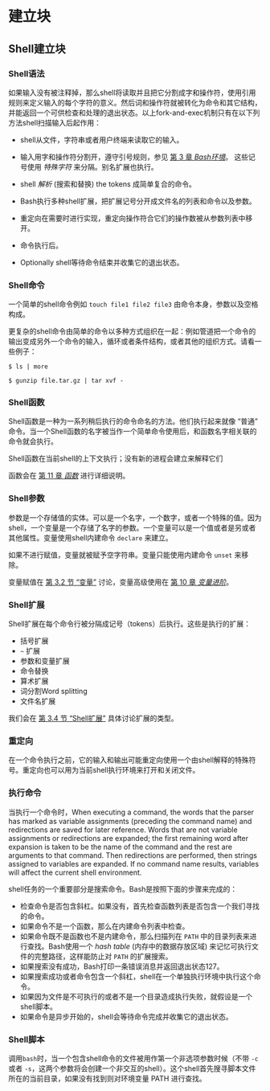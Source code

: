 # 建立块

## Shell建立块

### Shell语法

如果输入没有被注释掉，那么shell将读取并且把它分割成字和操作符，使用引用规则来定义输入的每个字符的意义。然后词和操作符就被转化为命令和其它结构，并能返回一个可供检查和处理的退出状态。以上fork-and-exec机制只有在以下列方法shell扫描输入后起作用：

* shell从文件，字符串或者用户终端来读取它的输入。

* 输入用字和操作符分割开，遵守引号规则，参见 [第 3 章 _Bash环境_](../Bash-Environment/README.md)。 这些记号使用 _特殊字符_ 来分隔。别名扩展也执行。

* shell _解析_ \(搜索和替换\) the tokens 成简单复合的命令。

* Bash执行多种shell扩展，把扩展记号分开成文件名的列表和命令以及参数。

* 重定向在需要时进行实现，重定向操作符合它们的操作数被从参数列表中移开。

* 命令执行后。

* Optionally shell等待命令结束并收集它的退出状态。

### Shell命令

一个简单的shell命令例如 `touch file1 file2 file3` 由命令本身，参数以及空格构成。

更复杂的shell命令由简单的命令以多种方式组织在一起：例如管道把一个命令的输出变成另外一个命令的输入，循环或者条件结构，或者其他的组织方式。请看一些例子：

```console
$ ls | more

$ gunzip file.tar.gz | tar xvf -
```

### Shell函数

Shell函数是一种为一系列稍后执行的命令命名的方法。他们执行起来就像 “普通” 命令。当一个Shell函数的名字被当作一个简单命令使用后，和函数名字相关联的命令就会执行。

Shell函数在当前shell的上下文执行；没有新的进程会建立来解释它们

函数会在 [第 11 章 _函数_](../Functions/README.md) 进行详细说明。

### Shell参数

参数是一个存储值的实体。可以是一个名字，一个数字，或者一个特殊的值。因为shell，一个变量是一个存储了名字的参数。一个变量可以是一个值或者是另或者其他属性。变量使用shell内建命令 `declare` 来建立。

如果不进行赋值，变量就被赋予空字符串。变量只能使用内建命令 `unset` 来移除。

变量赋值在 [第 3.2 节 “变量”](../Bash-Environment/Variables.md) 讨论，变量高级使用在 [第 10 章 _变量进阶_](../Advanced-Variables/README.md)。

### Shell扩展

Shell扩展在每个命令行被分隔成记号（tokens）后执行。这些是执行的扩展：

* 括号扩展
* `~` 扩展
* 参数和变量扩展
* 命令替换
* 算术扩展
* 词分割Word splitting
* 文件名扩展

我们会在 [第 3.4 节 “Shell扩展”](../Bash-Environment/Shell-Extensions.md) 具体讨论扩展的类型。

### 重定向

在一个命令执行之前，它的输入和输出可能重定向使用一个由shell解释的特殊符号。重定向也可以用为当前shell执行环境来打开和关闭文件。

### 执行命令

当执行一个命令时，When executing a command, the words that the parser has marked as variable assignments \(preceding the command name\) and redirections are saved for later reference. Words that are not variable assignments or redirections are expanded; the first remaining word after expansion is taken to be the name of the command and the rest are arguments to that command. Then redirections are performed, then strings assigned to variables are expanded. If no command name results, variables will affect the current shell environment.

shell任务的一个重要部分是搜索命令。Bash是按照下面的步骤来完成的：

* 检查命令是否包含斜杠。如果没有，首先检查函数列表是否包含一个我们寻找的命令。
* 如果命令不是一个函数，那么在内建命令列表中检查。
* 如果命令既不是函数也不是内建命令，那么扫描列在 `PATH` 中的目录列表来进行查找。Bash使用一个 _hash table_ \(内存中的数据存放区域\) 来记忆可执行文件的完整路径，这样能防止对 `PATH` 的扩展搜索。
* 如果搜索没有成功，Bash打印一条错误消息并返回退出状态127。
* 如果搜索成功或者命令包含一个斜杠，shell在一个单独执行环境中执行这个命令。
* 如果因为文件是不可执行的或者不是一个目录造成执行失败，就假设是一个shell脚本。
* 如果命令是异步开始的，shell会等待命令完成并收集它的退出状态。

### Shell脚本

调用`bash`时，当一个包含shell命令的文件被用作第一个非选项参数时候（不带 `-c` 或者 `-s`，这两个参数将会创建一个非交互的shell）。这个shell首先搜寻脚本文件所在的当前目录，如果没有找到则对环境变量 PATH 进行查找。

